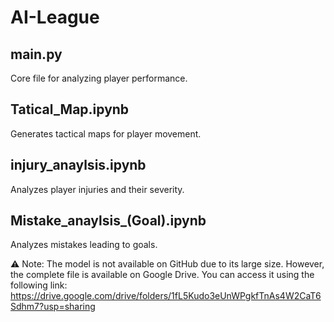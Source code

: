 # AI-League

## main.py
Core file for analyzing player performance.

## Tatical_Map.ipynb
Generates tactical maps for player movement.

## injury_anaylsis.ipynb
Analyzes player injuries and their severity.

## Mistake_anaylsis_(Goal).ipynb
Analyzes mistakes leading to goals.

⚠️ Note:
The model is not available on GitHub due to its large size. However, the complete file is available on Google Drive. You can access it using the following link:
https://drive.google.com/drive/folders/1fL5Kudo3eUnWPgkfTnAs4W2CaT6Sdhm7?usp=sharing
